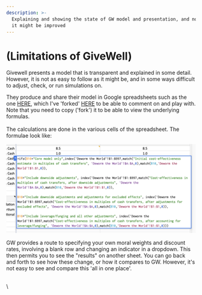 ```yaml
---
description: >-
  Explaining and showing the state of GW model and presentation, and noting how
  it might be improved
---
```


# (Limitations of GiveWell)

Givewell presents a model that is transparent and explained in some detail. However, it is not as easy to follow as it might be, and in some ways difficult to adjust, check, or run simulations on.&#x20;



They produce and share their model in Google spreadsheets such as the one [HERE](https://docs.google.com/spreadsheets/d/16XOOB1oWse1ICbF0OVXUYtwWwpvG3mxAAQ6LYAAndQU/edit#gid=1377543212), which I've 'forked' [HERE](broken-reference) to be able to comment on and play with. Note that you need to copy ('fork') it to be able to view the underlying formulas. \
\
The calculations are done in the various cells of the spreadsheet. The formulae look like:&#x20;

![](<../../.gitbook/assets/image (1).png>)

GW provides a route to specifying your own moral weights and discount rates, involving a blank row and changing an indicator in a dropdown. This then permits you to see the "results" on another sheet. You can go back and forth to see how these change, or how it compares to GW. However, it's not easy to see and compare this 'all in one place'.



\
\
